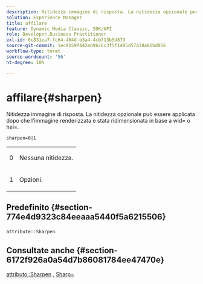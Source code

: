 ```yaml
---
description: Nitidezza immagine di risposta. La nitidezza opzionale può essere applicata dopo che l'immagine renderizzata è stata ridimensionata in base a wid= o hei=.
solution: Experience Manager
title: affilare
feature: Dynamic Media Classic, SDK/API
role: Developer,Business Practitioner
exl-id: 0c831ea7-fc64-484d-b3a4-4cb713b5d873
source-git-commit: 1ec8b59f442eb96c6c3f5f1405d57a38a86bd056
workflow-type: tm+mt
source-wordcount: '56'
ht-degree: 10%

---
```


# affilare{#sharpen}

Nitidezza immagine di risposta. La nitidezza opzionale può essere applicata dopo che l&#39;immagine renderizzata è stata ridimensionata in base a wid= o hei=.

`sharpen=0|1`

<table id="simpletable_E14B914834A241BA8B5FC42F07D34EEB"> 
 <tr class="strow"> 
  <td class="stentry"> <p>0 </p></td> 
  <td class="stentry"> <p>Nessuna nitidezza. </p></td> 
 </tr> 
 <tr class="strow"> 
  <td class="stentry"> <p>1 </p></td> 
  <td class="stentry"> <p>Opzioni. </p></td> 
 </tr> 
</table>

## Predefinito {#section-774e4d9323c84eeaaa5440f5a6215506}

`attribute::Sharpen`.

## Consultate anche {#section-6172f926a0a54d7b86081784ee47470e}

[attributo::Sharpen](../../../../../ir-api/material-cat/image-rendering-api-ref/c-ir-material-catalog/c-ir-attributes-reference/r-ir-cat-sharpen.md#reference-18df922f3a3f403a97ccaaa15042e30a) ,  [Sharp=](../../../../../ir-api/http-protocol/image-rendering-api-ref/c-ir-http-protocol-ref/c-ir-http-protocol-command-reference/r-ir-http-sharp.md#reference-acdd87f6b5de4e3a85e5d3c03022a35a)
